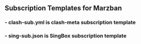 ## Subscription Templates for Marzban
### - clash-sub.yml is clash-meta subscription template
### - sing-sub.json is SingBox subscription template
